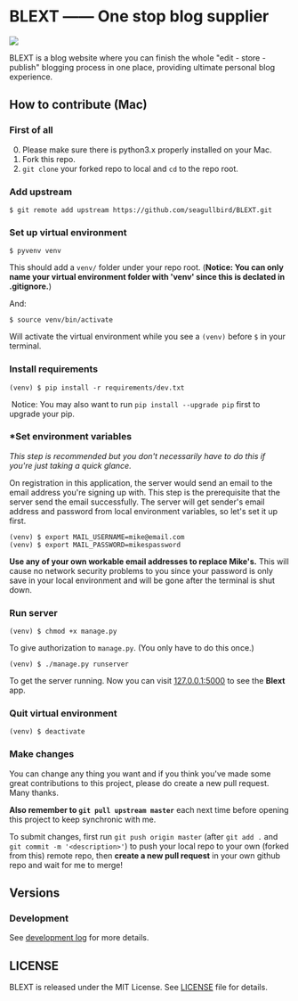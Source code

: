 # BLEXT —— One stop blog supplier

![](http://ogzip16ak.bkt.clouddn.com/coverage.svg?attname=&e=1480166840&token=gSa-QBUs6CW6mqiHfbsm1BW6mOb-fdzj64j_qSMe:xyzV3dYBY3ZdJjTu2Q_8DR9VOmM)

BLEXT is a blog website where you can finish the whole "edit - store - publish" blogging process in one place, providing ultimate personal blog experience.

## How to contribute (Mac)

### First of all

0. Please make sure there is python3.x properly installed on your Mac.
1. Fork this repo.
2. `git clone` your forked repo to local and `cd` to the repo root.

### Add upstream

```shell
$ git remote add upstream https://github.com/seagullbird/BLEXT.git
```

### Set up virtual environment

```shell
$ pyvenv venv
```

This should add a `venv/` folder under your repo root.  (**Notice: You can only name your virtual environment folder with 'venv' since this is declated in .gitignore.**)

And:

```shell
$ source venv/bin/activate
```

Will activate the virtual environment while you see a `(venv)` before `$` in your terminal.

### Install requirements

```shell
(venv) $ pip install -r requirements/dev.txt
```

​	Notice: You may also want to run `pip install --upgrade pip` first to upgrade your pip.

### *Set environment variables

*This step is recommended but you don't necessarily have to do this if you're just taking a quick glance.*

On registration in this application, the server would send an email to the email address you're signing up with. This step is the prerequisite that the server send the email successfully. The server will get sender's email address and password from local environment variables, so let's set it up first.

```shell
(venv) $ export MAIL_USERNAME=mike@email.com
(venv) $ export MAIL_PASSWORD=mikespassword
```

**Use any of your own workable email addresses to replace Mike's.** This will cause no network security problems to you since  your password is only save in your local environment and will be gone after the terminal is shut down.

### Run server

```shell
(venv) $ chmod +x manage.py
```

To give authorization to `manage.py`. (You only have to do this once.)

```shell
(venv) $ ./manage.py runserver
```

To get the server running. Now you can visit [127.0.0.1:5000](http://127.0.0.1:5000) to see the **Blext** app.

### Quit virtual environment

```shell
(venv) $ deactivate
```

### Make changes

You can change any thing you want and if you think you've made some great contributions to this project, please do create a new pull request. Many thanks.

**Also remember to `git pull upstream master`** each next time before opening this project to keep synchronic with me.

To submit changes, first run `git push origin master` (after `git add .` and `git commit -m '<description>'`) to push your local repo to your own (forked from this) remote repo, then **create a new pull request** in your own github repo and wait for me to merge!

## Versions

### Development

See [development log](./dev_log.md) for more details.

## LICENSE

BLEXT is released under the MIT License. See [LICENSE](https://github.com/seagullbird/BLEXT/blob/master/LICENSE) file for details.